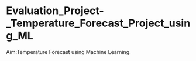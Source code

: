 # Evaluation_Project-_Temperature_Forecast_Project_using_ML
Aim:Temperature Forecast using Machine Learning.
